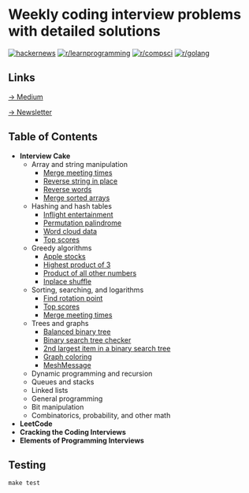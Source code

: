 # Weekly coding interview problems with detailed solutions


[![hackernews](https://img.shields.io/badge/hackernews-22%2B-orange)](https://news.ycombinator.com/item?id=20769685)
[![r/learnprogramming](https://img.shields.io/badge/r/programming-1.4k%2B-orange)](https://www.reddit.com/r/learnprogramming/comments/ctyvbc/is_anyone_interested_in_weekly_coding_interview/?utm_source=share&utm_medium=web2x)
[![r/compsci](https://img.shields.io/badge/r/compsci-310%2B-orange)](https://www.reddit.com/r/compsci/comments/ctyy0o/is_anyone_interested_in_weekly_coding_interview/?utm_source=share&utm_medium=web2x)
[![r/golang](https://img.shields.io/badge/r/golang-92%2B-orange)](https://www.reddit.com/r/golang/comments/ctyw0l/is_anyone_interested_in_weekly_coding_interview/?utm_source=share&utm_medium=web2x)


## Links

[→ Medium](https://medium.com/@hoanhan101/i-am-making-ultimate-study-guides-for-mastering-coding-interview-challenges-3f88a228441a?source=friends_link&sk=999d12c966d910736764fefbc9b8a0d3)

[→ Newsletter](https://www.getrevue.co/profile/hoanhan101)

## Table of Contents 

- **Interview Cake**
  - Array and string manipulation
    - [Merge meeting times]()
    - [Reverse string in place]()
    - [Reverse words]()
    - [Merge sorted arrays]()
  - Hashing and hash tables
    - [Inflight entertainment]()
    - [Permutation palindrome]()
    - [Word cloud data]()
    - [Top scores]()
  - Greedy algorithms
    - [Apple stocks]()
    - [Highest product of 3]()
    - [Product of all other numbers]()
    - [Inplace shuffle]()
  - Sorting, searching, and logarithms
    - [Find rotation point]()
    - [Top scores]()
    - [Merge meeting times]()
  - Trees and graphs
    - [Balanced binary tree]()
    - [Binary search tree checker]()
    - [2nd largest item in a binary search tree]()
    - [Graph coloring]()
    - [MeshMessage]()
  - Dynamic programming and recursion
  - Queues and stacks
  - Linked lists
  - General programming
  - Bit manipulation
  - Combinatorics, probability, and other math
- **LeetCode**
- **Cracking the Coding Interviews**
- **Elements of Programming Interviews**

## Testing
```
make test
```
